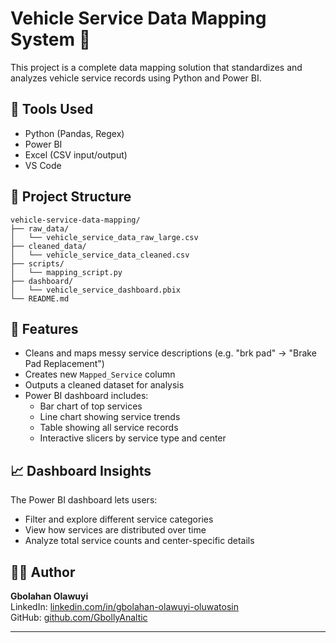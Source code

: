 
# Vehicle Service Data Mapping System 🚗

This project is a complete data mapping solution that standardizes and analyzes vehicle service records using Python and Power BI.

## 🔧 Tools Used
- Python (Pandas, Regex)
- Power BI
- Excel (CSV input/output)
- VS Code

## 📂 Project Structure

```
vehicle-service-data-mapping/
├── raw_data/
│   └── vehicle_service_data_raw_large.csv
├── cleaned_data/
│   └── vehicle_service_data_cleaned.csv
├── scripts/
│   └── mapping_script.py
├── dashboard/
│   └── vehicle_service_dashboard.pbix
└── README.md
```

## 🎯 Features
- Cleans and maps messy service descriptions (e.g. "brk pad" → "Brake Pad Replacement")
- Creates new `Mapped_Service` column
- Outputs a cleaned dataset for analysis
- Power BI dashboard includes:
  - Bar chart of top services
  - Line chart showing service trends
  - Table showing all service records
  - Interactive slicers by service type and center

## 📈 Dashboard Insights
The Power BI dashboard lets users:
- Filter and explore different service categories
- View how services are distributed over time
- Analyze total service counts and center-specific details

## 👨‍💻 Author
**Gbolahan Olawuyi**  
LinkedIn: [linkedin.com/in/gbolahan-olawuyi-oluwatosin](https://www.linkedin.com/in/gbolahan-olawuyi-oluwatosin)  
GitHub: [github.com/GbollyAnaltic](https://github.com/GbollyAnaltic)

---
